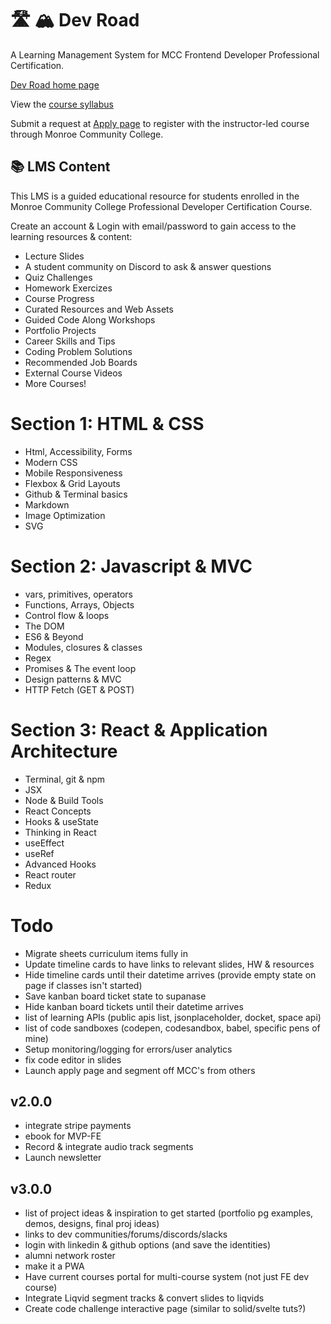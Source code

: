 # 🛣️ 🏔️ Dev Road

A Learning Management System for MCC Frontend Developer Professional Certification.

[Dev Road home page](https://monroecc.dev/)

View the [course syllabus](https://monroecc.dev/syllabus)

Submit a request at [Apply page](https://monroecc.dev/apply) to register with the instructor-led course through Monroe Community College.

## 📚 LMS Content 

This LMS is a guided educational resource for students enrolled in the Monroe Community College Professional Developer Certification Course.

Create an account & Login with email/password to gain access to the learning resources & content:

- Lecture Slides
- A student community on Discord to ask & answer questions
- Quiz Challenges
- Homework Exercizes
- Course Progress
- Curated Resources and Web Assets
- Guided Code Along Workshops
- Portfolio Projects
- Career Skills and Tips
- Coding Problem Solutions
- Recommended Job Boards
- External Course Videos
- More Courses!

# Section 1: HTML & CSS

- Html, Accessibility, Forms
- Modern CSS
- Mobile Responsiveness
- Flexbox & Grid Layouts
- Github & Terminal basics
- Markdown
- Image Optimization
- SVG

# Section 2: Javascript & MVC

- vars, primitives, operators
- Functions, Arrays, Objects
- Control flow & loops
- The DOM
- ES6 & Beyond
- Modules, closures & classes
- Regex
- Promises & The event loop
- Design patterns & MVC
- HTTP Fetch (GET & POST)

# Section 3: React & Application Architecture

- Terminal, git & npm
- JSX
- Node & Build Tools
- React Concepts
- Hooks & useState
- Thinking in React
- useEffect
- useRef
- Advanced Hooks
- React router
- Redux

# Todo
- Migrate sheets curriculum items fully in
- Update timeline cards to have links to relevant slides, HW & resources
- Hide timeline cards until their datetime arrives (provide empty state on page if classes isn't started)
- Save kanban board ticket state to supanase
- Hide kanban board tickets until their datetime arrives
- list of learning APIs (public apis list, jsonplaceholder, docket, space api)
- list of code sandboxes (codepen, codesandbox, babel, specific pens of mine)
- Setup monitoring/logging for errors/user analytics
- fix code editor in slides
- Launch apply page and segment off MCC's from others

## v2.0.0
- integrate stripe payments
- ebook for MVP-FE
- Record & integrate audio track segments
- Launch newsletter

## v3.0.0
- list of project ideas & inspiration to get started (portfolio pg examples, demos, designs, final proj ideas)
- links to dev communities/forums/discords/slacks
- login with linkedin & github options (and save the identities)
- alumni network roster
- make it a PWA
- Have current courses portal for multi-course system (not just FE dev course)
- Integrate Liqvid segment tracks & convert slides to liqvids
- Create code challenge interactive page (similar to solid/svelte tuts?)
